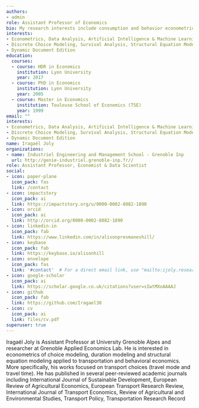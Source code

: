 ```yaml
---
authors:
- admin
role: Assistant Professor of Economics
bio: My research interests include consumption and behavior econometric modelling applied to transport, food and innovative products. 
interests:
- Econometrics, Data Analysis, Artificial Intelligence & Machine Learning
- Discrete Choice Modeling, Survival Analysis, Structural Equation Modelling
- Dynamic Document Edition
education:
  courses:
  - course: HDR in Economics
    institution: Lyon University
    year: 2017
  - course: PhD in Economics
    institution: Lyon University
    year: 2005
  - course: Master in Economics
    institution: Toulouse School of Economics (TSE)
    year: 1999
email: ""
interests:
- Econometrics, Data Analysis, Artificial Intelligence & Machine Learning
- Discrete Choice Modeling, Survival Analysis, Structural Equation Modelling
- Dynamic Document Edition
name: Iragaël Joly
organizations:
- name: Industriel Engineering and Management School - Grenoble Inp
  url: http://genie-industriel.grenoble-inp.fr//
role: Assistant Professor, Economist & Data Scientist
social:
- icon: paper-plane
  icon_pack: fas
  link: /contact
- icon: impactstory
  icon_pack: ai
  link: https://impactstory.org/u/0000-0002-8082-1890
- icon: orcid
  icon_pack: ai
  link: http://orcid.org/0000-0002-8082-1890
- icon: linkedin-in
  icon_pack: fab
  link: https://www.linkedin.com/in/alisonpresmaneshill/
- icon: keybase
  icon_pack: fab
  link: https://keybase.io/alisonhill
- icon: envelope
  icon_pack: fas
  link: '#contact'  # For a direct email link, use "mailto:ijoly.research@gmail.com".
- icon: google-scholar
  icon_pack: ai
  link: https://scholar.google.co.uk/citations?user=sIwtMXoAAAAJ
- icon: github
  icon_pack: fab
  link: https://github.com/Iragael38
- icon: cv
  icon_pack: ai
  link: files/cv.pdf
superuser: true
---
```


Iragaël Joly is Assistant Professor at University Grenoble Alpes and researcher at Grenoble Applied Economics Lab. He is interested in econometrics of choice modeling, duration modeling and structural equation modeling applied to transportation and behavioral economics. More specifically, his works focused on transport choices (travel mode and travel time). He has published in several peer-reviewed academic journals including International Journal of Sustainable Development, European Review of Agricultural Economics, European Transport Research Review, International Journal of Transport Economics, Review of Agricultural and Environmental Studies, Transport Policy, Transportation Research Record
